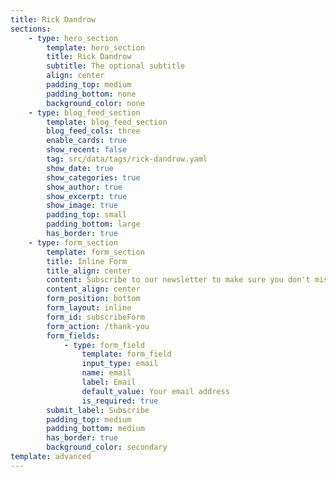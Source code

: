 ```yaml
---
title: Rick Dandrow
sections:
	- type: hero_section
		template: hero_section
		title: Rick Dandrow
		subtitle: The optional subtitle
		align: center
		padding_top: medium
		padding_bottom: none
		background_color: none
	- type: blog_feed_section
		template: blog_feed_section
		blog_feed_cols: three
		enable_cards: true
		show_recent: false
		tag: src/data/tags/rick-dandrow.yaml
		show_date: true
		show_categories: true
		show_author: true
		show_excerpt: true
		show_image: true
		padding_top: small
		padding_bottom: large
		has_border: true
	- type: form_section
		template: form_section
		title: Inline Form
		title_align: center
		content: Subscribe to our newsletter to make sure you don't miss anything.
		content_align: center
		form_position: bottom
		form_layout: inline
		form_id: subscribeForm
		form_action: /thank-you
		form_fields:
			- type: form_field
				template: form_field
				input_type: email
				name: email
				label: Email
				default_value: Your email address
				is_required: true
		submit_label: Subscribe
		padding_top: medium
		padding_bottom: medium
		has_border: true
		background_color: secondary
template: advanced
---
```

